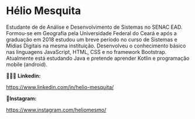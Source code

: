 # Hélio Mesquita

Estudante de de Análise e Desenvolvimento de Sistemas no SENAC EAD. Formou-se em Geografia pela Universidade Federal do Ceará e após a graduação em 2018 estudou um breve período no curso de Sistemas e Mídias Digitais na mesma instituição.  Desenvolveu o conhecimento básico nas linguagens JavaScript, HTML, CSS e no framework Bootstrap. Atualmente está estudando Java e pretende aprender Kotlin e programação mobile (android).

👨‍💼💼 **Linkedin:**

<https://www.linkedin.com/in/helio-mesquita/>

📸**Instagram:**

<https://www.instagram.com/heliomesmo/>

